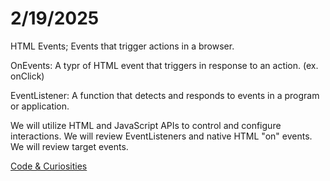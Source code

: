 # **2/19/2025**

HTML Events; Events that trigger actions in a browser.

OnEvents: A typr of HTML event that triggers in response to an action. (ex. onClick)

EventListener: A function that detects and responds to events in a program or application.

We will utilize HTML and JavaScript APIs to control and configure interactions.
We will review EventListeners and native HTML "on" events.
We will review target events.

[Code & Curiosities](https://sidequests.onrender.com/Blog/2025/Kadarius/)

